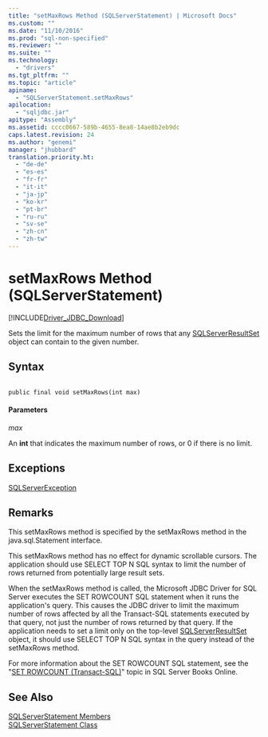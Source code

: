 ```yaml
---
title: "setMaxRows Method (SQLServerStatement) | Microsoft Docs"
ms.custom: ""
ms.date: "11/10/2016"
ms.prod: "sql-non-specified"
ms.reviewer: ""
ms.suite: ""
ms.technology: 
  - "drivers"
ms.tgt_pltfrm: ""
ms.topic: "article"
apiname: 
  - "SQLServerStatement.setMaxRows"
apilocation: 
  - "sqljdbc.jar"
apitype: "Assembly"
ms.assetid: cccc0667-589b-4655-8ea8-14ae8b2eb9dc
caps.latest.revision: 24
ms.author: "genemi"
manager: "jhubbard"
translation.priority.ht: 
  - "de-de"
  - "es-es"
  - "fr-fr"
  - "it-it"
  - "ja-jp"
  - "ko-kr"
  - "pt-br"
  - "ru-ru"
  - "sv-se"
  - "zh-cn"
  - "zh-tw"
---
```

# setMaxRows Method (SQLServerStatement)
[!INCLUDE[Driver_JDBC_Download](../../../connect/jdbc/includes)]

  Sets the limit for the maximum number of rows that any [SQLServerResultSet](../../../connect/jdbc/reference/sqlserverresultset-class.md) object can contain to the given number.  
  
## Syntax  
  
```  
  
public final void setMaxRows(int max)  
```  
  
#### Parameters  
 *max*  
  
 An **int** that indicates the maximum number of rows, or 0 if there is no limit.  
  
## Exceptions  
 [SQLServerException](../../../connect/jdbc/reference/sqlserverexception-class.md)  
  
## Remarks  
 This setMaxRows method is specified by the setMaxRows method in the java.sql.Statement interface.  
  
 This setMaxRows method has no effect for dynamic scrollable cursors. The application should use SELECT TOP N SQL syntax to limit the number of rows returned from potentially large result sets.  
  
 When the setMaxRows method is called, the Microsoft JDBC Driver for SQL Server executes the SET ROWCOUNT SQL statement when it runs the application's query. This causes the JDBC driver to limit the maximum number of rows affected by all the Transact-SQL statements executed by that query, not just the number of rows returned by that query. If the application needs to set a limit only on the top-level [SQLServerResultSet](../../../connect/jdbc/reference/sqlserverresultset-class.md) object, it should use SELECT TOP N SQL syntax in the query instead of the setMaxRows method.  
  
 For more information about the SET ROWCOUNT SQL statement, see the "[SET ROWCOUNT (Transact-SQL)](http://go.microsoft.com/fwlink/?LinkId=139522)" topic in SQL Server Books Online.  
  
## See Also  
 [SQLServerStatement Members](../../../connect/jdbc/reference/sqlserverstatement-members.md)   
 [SQLServerStatement Class](../../../connect/jdbc/reference/sqlserverstatement-class.md)  
  
  